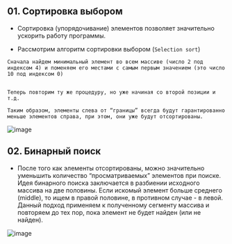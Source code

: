 ## 01. Сортировка выбором

* Сортировка (упорядочивание) элементов позволяет значительно ускорить работу программы.

* Рассмотрим алгоритм сортировки выбором (`Selection sort`)

```
Сначала найдем минимальный элемент во всем массиве (число 2 под индексом 4) и поменяем его местами с самым первым значением (это число 10 под индексом 0)


Теперь повторим ту же процедуру, но уже начиная со второй позиции и т.д.

Таким образом, элементы слева от “границы” всегда будут гарантированно меньше элементов справа, при этом, они уже будут отсортированы.
```

![image](https://raw.githubusercontent.com/ait-tr/cohort25/main/basic_programming/lesson_50/img/2.png)

## 02. Бинарный поиск

* После того как элементы отсортированы, можно значительно уменьшить количество “просматриваемых” элементов при поиске. Идея бинарного поиска заключается в разбиении исходного массива на две половины. Если искомый элемент больше среднего (middle), то ищем в правой половине, в противном случае - в левой. Данный подход применяем к полученному сегменту массива и повторяем до тех пор, пока элемент не будет найден (или не найден).

![image](https://raw.githubusercontent.com/ait-tr/cohort25/main/basic_programming/lesson_50/img/3.png)
